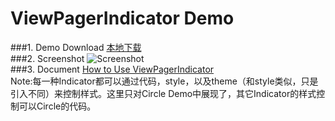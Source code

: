 ViewPagerIndicator Demo
====================
###1. Demo Download
<a href="apk/viewpager_indicator_demo.apk?raw=true" target="_blank" title="点击下载到本地">本地下载</a>  
###2. Screenshot
![Screenshot](apk/greendao-demo.gif)  
###3. Document
[How to Use ViewPagerIndicator](https://github.com/JakeWharton/Android-ViewPagerIndicator)  
Note:每一种Indicator都可以通过代码，style，以及theme（和style类似，只是引入不同）来控制样式。这里只对Circle Demo中展现了，其它Indicator的样式控制可以Circle的代码。

